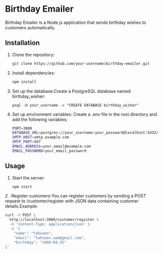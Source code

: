 # Birthday Emailer

Birthday Emailer is a Node.js application that sends birthday wishes to customers automatically.

## Installation

1. Clone the repository:

   ```bash
   git clone https://github.com/your-username/birthday-emailer.git

   ```

2. Install dependencies:

   ```bash
   npm install

   ```

3. Set up the database:Create a PostgreSQL database named birthday_wisher:

   ```base
   psql -U your_username -c "CREATE DATABASE birthday_wisher"

   ```

4. Set up environment variables: Create a .env file in the root directory and add the following variables:
   ```bash
   PORT=3000
   DATABASE_URL=postgres://your_username:your_password@localhost:5432/birthday_wisher
   SMTP_HOST=smtp.example.com
   SMTP_PORT=587
   EMAIL_ADDRESS=your_email@example.com
   EMAIL_PASSWORD=your_email_password
   ```

## Usage

1. Start the server:
   ```bash
   npm start
   ```

2 . Register customers:You can register customers by sending a POST request to /customer/register with JSON data containing customer details.Example:

```bash
curl -X POST \
  http://localhost:3000/customer/register \
  -H 'Content-Type: application/json' \
  -d '{
    "name": "tahseen",
    "email": "tahseen.swe@gmail.com",
    "birthday": "1990-04-25"
}'

```
